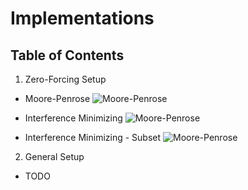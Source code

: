 # Implementations

##  Table of Contents

1.  Zero-Forcing Setup
  * Moore-Penrose
  ![Moore-Penrose](figures/mp.jpg)

  * Interference Minimizing
  ![Moore-Penrose](figures/im.jpg)

  * Interference Minimizing - Subset
  ![Moore-Penrose](figures/ims.jpg)

2.  General Setup
  * TODO
